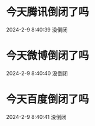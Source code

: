 # 今天腾讯倒闭了吗

2024-2-9 8:40:39 没倒闭

# 今天微博倒闭了吗

2024-2-9 8:40:40 没倒闭

# 今天百度倒闭了吗

2024-2-9 8:40:41 没倒闭

